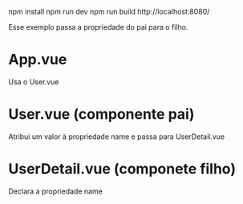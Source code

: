 npm install
npm run dev
npm run build
http://localhost:8080/



Esse exemplo passa a propriedade do pai para o filho.

# App.vue
Usa o User.vue

# User.vue (componente pai)
Atribui um valor à propriedade name e passa para UserDetail.vue

# UserDetail.vue (componete filho)
Declara a propriedade name



